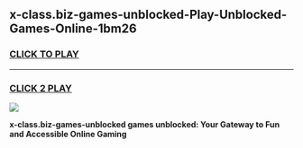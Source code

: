 
## x-class.biz-games-unblocked-Play-Unblocked-Games-Online-1bm26
<h3>
<a href="https://premium76.site?title=x-class.biz-games-unblocked&ref=25A">CLICK TO PLAY</a></h3>
<hr>

<h3>
<a href="https://premium76.site?title=x-class.biz-games-unblocked&ref=25A">CLICK 2 PLAY</a>
  
</h3>

<a href="https://premium76.site?title=x-class.biz-games-unblocked&ref=25A"><img src="https://clearcache.store/games.png"></a>


**x-class.biz-games-unblocked games unblocked: Your Gateway to Fun and Accessible Online Gaming**
